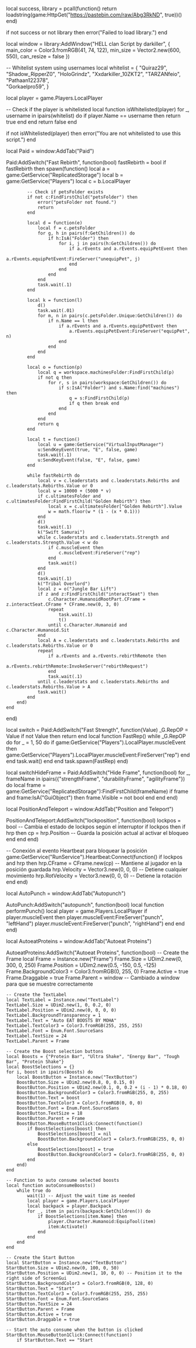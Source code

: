local success, library = pcall(function()
    return loadstring(game:HttpGet("https://pastebin.com/raw/Abg3RkND", true))()
end)

if not success or not library then
    error("Failed to load library.")
end

local window = library:AddWindow("HELL clan Script by darkiller", { main_color = Color3.fromRGB(41, 74, 122), min_size = Vector2.new(600, 550), can_resize = false })

-- Whitelist system using usernames
local whitelist = {
    "Quiraz29", 
    "Shadow_RipperZ0",
    "HoloGrindz",
    "Xxdarkiller_10ZKT2",
    "TARZANfeio",
    "Pathaan122378",    
    "Gorkaelpro59",
}

local player = game.Players.LocalPlayer

-- Check if the player is whitelisted
local function isWhitelisted(player)
    for _, username in ipairs(whitelist) do
        if player.Name == username then
            return true
        end
    end
    return false
end

if not isWhitelisted(player) then
    error("You are not whitelisted to use this script.")
end

local Paid = window:AddTab("Paid")

Paid:AddSwitch("Fast Rebirth", function(bool)
    fastRebirth = bool
    if fastRebirth then
        spawn(function()
            local a = game:GetService("ReplicatedStorage")
            local b = game:GetService("Players")
            local c = b.LocalPlayer
            
            -- Check if petsFolder exists
            if not c:FindFirstChild("petsFolder") then
                error("petsFolder not found.")
                return
            end
            
            local d = function(e)
                local f = c.petsFolder
                for g, h in pairs(f:GetChildren()) do
                    if h:IsA("Folder") then
                        for i, j in pairs(h:GetChildren()) do
                            if a.rEvents and a.rEvents.equipPetEvent then
                                a.rEvents.equipPetEvent:FireServer("unequipPet", j)
                            end
                        end
                    end
                end
                task.wait(.1)
            end
            
            local k = function(l)
                d()
                task.wait(.01)
                for m, n in pairs(c.petsFolder.Unique:GetChildren()) do
                    if n.Name == l then
                        if a.rEvents and a.rEvents.equipPetEvent then
                            a.rEvents.equipPetEvent:FireServer("equipPet", n)
                        end
                    end
                end
            end
            
            local o = function(p)
                local q = workspace.machinesFolder:FindFirstChild(p)
                if not q then
                    for r, s in pairs(workspace:GetChildren()) do
                        if s:IsA("Folder") and s.Name:find("machines") then
                            q = s:FindFirstChild(p)
                            if q then break end
                        end
                    end
                end
                return q
            end
            
            local t = function()
                local u = game:GetService("VirtualInputManager")
                u:SendKeyEvent(true, "E", false, game)
                task.wait(.1)
                u:SendKeyEvent(false, "E", false, game)
            end
            
            while fastRebirth do
                local v = c.leaderstats and c.leaderstats.Rebirths and c.leaderstats.Rebirths.Value or 0
                local w = 10000 + (5000 * v)
                if c.ultimatesFolder and c.ultimatesFolder:FindFirstChild("Golden Rebirth") then
                    local x = c.ultimatesFolder["Golden Rebirth"].Value
                    w = math.floor(w * (1 - (x * 0.1)))
                end
                d()
                task.wait(.1)
                k("Swift Samurai")
                while c.leaderstats and c.leaderstats.Strength and c.leaderstats.Strength.Value < w do
                    if c.muscleEvent then
                        c.muscleEvent:FireServer("rep")
                    end
                    task.wait()
                end
                d()
                task.wait(.1)
                k("Tribal Overlord")
                local z = o("Jungle Bar Lift")
                if z and z:FindFirstChild("interactSeat") then
                    c.Character.HumanoidRootPart.CFrame = z.interactSeat.CFrame * CFrame.new(0, 3, 0)
                    repeat
                        task.wait(.1)
                        t()
                    until c.Character.Humanoid and c.Character.Humanoid.Sit
                end
                local A = c.leaderstats and c.leaderstats.Rebirths and c.leaderstats.Rebirths.Value or 0
                repeat
                    if a.rEvents and a.rEvents.rebirthRemote then
                        a.rEvents.rebirthRemote:InvokeServer("rebirthRequest")
                    end
                    task.wait(.1)
                until c.leaderstats and c.leaderstats.Rebirths and c.leaderstats.Rebirths.Value > A
                task.wait()
            end
        end)
    end
end)

local switch = Paid:AddSwitch("Fast Strength", function(Value)
    _G.RepOP = Value
    if not Value then return end
    local function FastRep()
        while _G.RepOP do
            for _ = 1, 50 do
                if game:GetService("Players").LocalPlayer.muscleEvent then
                    game:GetService("Players").LocalPlayer.muscleEvent:FireServer("rep")
                end
            end
            task.wait()
        end
    end
    task.spawn(FastRep)
end)

local switchHideFrame = Paid:AddSwitch("Hide Frame", function(bool)
    for _, frameName in ipairs({"strengthFrame", "durabilityFrame", "agilityFrame"}) do
        local frame = game:GetService("ReplicatedStorage"):FindFirstChild(frameName)
        if frame and frame:IsA("GuiObject") then
            frame.Visible = not bool
        end
    end
end)

local PositionAndTeleport = window:AddTab("Position and Teleport")

PositionAndTeleport:AddSwitch("lockposition", function(bool)
    lockpos = bool  -- Cambia el estado de lockpos según el interruptor
    if lockpos then
        if hrp then
            cp = hrp.Position  -- Guarda la posición actual al activar el bloqueo
        end
    end
end)

-- Conexión al evento Heartbeat para bloquear la posición
game:GetService("RunService").Heartbeat:Connect(function()
    if lockpos and hrp then
        hrp.CFrame = CFrame.new(cp)  -- Mantiene al jugador en la posición guardada
        hrp.Velocity = Vector3.new(0, 0, 0)  -- Detiene cualquier movimiento
        hrp.RotVelocity = Vector3.new(0, 0, 0)  -- Detiene la rotación
    end
end)

local AutoPunch = window:AddTab("Autopunch")

AutoPunch:AddSwitch("autopunch", function(bool)
    local function performPunch()
        local player = game.Players.LocalPlayer
        if player.muscleEvent then
            player.muscleEvent:FireServer("punch", "leftHand")
            player.muscleEvent:FireServer("punch", "rightHand")
        end
    end
end)

local AutoeatProteins = window:AddTab("Autoeat Proteins")

AutoeatProteins:AddSwitch("Autoeat Proteins", function(bool)
    -- Create the Frame
    local Frame = Instance.new("Frame")
    Frame.Size = UDim2.new(0, 300, 0, 250)
    Frame.Position = UDim2.new(0.5, -150, 0.5, -125)
    Frame.BackgroundColor3 = Color3.fromRGB(0, 255, 0)
    Frame.Active = true
    Frame.Draggable = true
    Frame.Parent = window -- Cambiado a window para que se muestre correctamente

    -- Create the TextLabel
    local TextLabel = Instance.new("TextLabel")
    TextLabel.Size = UDim2.new(1, 0, 0.2, 0)
    TextLabel.Position = UDim2.new(0, 0, 0, 0)
    TextLabel.BackgroundTransparency = 1
    TextLabel.Text = "Auto EAT BOOSTS BY MOHA"
    TextLabel.TextColor3 = Color3.fromRGB(255, 255, 255)
    TextLabel.Font = Enum.Font.SourceSans
    TextLabel.TextSize = 24
    TextLabel.Parent = Frame

    -- Create the Boost selection buttons
    local Boosts = {"Protein Bar", "Ultra Shake", "Energy Bar", "Tough Bar", "Protein Shake"}
    local BoostSelections = {}
    for i, boost in ipairs(Boosts) do
        local BoostButton = Instance.new("TextButton")
        BoostButton.Size = UDim2.new(0.8, 0, 0.15, 0)
        BoostButton.Position = UDim2.new(0.1, 0, 0.2 + (i - 1) * 0.18, 0)
        BoostButton.BackgroundColor3 = Color3.fromRGB(255, 0, 255)
        BoostButton.Text = boost
        BoostButton.TextColor3 = Color3.fromRGB(0, 0, 0)
        BoostButton.Font = Enum.Font.SourceSans
        BoostButton.TextSize = 18
        BoostButton.Parent = Frame
        BoostButton.MouseButton1Click:Connect(function()
            if BoostSelections[boost] then
                BoostSelections[boost] = nil
                BoostButton.BackgroundColor3 = Color3.fromRGB(255, 0, 0)
            else
                BoostSelections[boost] = true
                BoostButton.BackgroundColor3 = Color3.fromRGB(255, 0, 0)
            end
        end)
    end

    -- Function to auto consume selected boosts
    local function autoConsumeBoosts()
        while true do
            wait(1) -- Adjust the wait time as needed
            local player = game.Players.LocalPlayer
            local backpack = player.Backpack
            for _, item in pairs(backpack:GetChildren()) do
                if BoostSelections[item.Name] then
                    player.Character.Humanoid:EquipTool(item)
                    item:Activate()
                end
            end
        end
    end

    -- Create the Start Button
    local StartButton = Instance.new("TextButton")
    StartButton.Size = UDim2.new(0, 100, 0, 50)
    StartButton.Position = UDim2.new(1, 10, 0, 0) -- Position it to the right side of ScreenGui
    StartButton.BackgroundColor3 = Color3.fromRGB(0, 128, 0)
    StartButton.Text = "Start"
    StartButton.TextColor3 = Color3.fromRGB(255, 255, 255)
    StartButton.Font = Enum.Font.SourceSans
    StartButton.TextSize = 24
    StartButton.Parent = Frame
    StartButton.Active = true
    StartButton.Draggable = true

    -- Start the auto consume when the button is clicked
    StartButton.MouseButton1Click:Connect(function()
        if StartButton.Text == "Start

